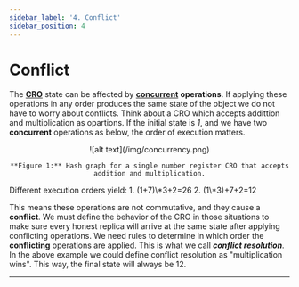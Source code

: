```yaml
---
sidebar_label: '4. Conflict'
sidebar_position: 4
---
```


# Conflict

The [**CRO**](./cro.md) state can be affected by [**concurrent**](./concurrency.md) **operations**. If applying these operations in any order produces the same state of the object we do not have to worry about conflicts. Think about a CRO which accepts addittion and multiplication as opartions. If the initial state is _1_, and we have two **concurrent** operations as below, the order of execution matters.

<div align="center">
    ![alt text](/img/concurrency.png)

    **Figure 1:** Hash graph for a single number register CRO that accepts addition and multiplication.
</div>
Different execution orders yield:
1. (1+7)\*3+2=26
2. (1\*3)+7+2=12

This means these operations are not commutative, and they cause a **conflict**. We must define the behavior of the CRO in those situations to make sure every honest replica will arrive at the same state after applying conflicting operations. 
We need rules to determine in which order the **conflicting** operations are applied. This is what we call **_conflict resolution_**. In the above example we could define conflict resolution as "multiplication wins". This way, the final state will always be 12. 

---